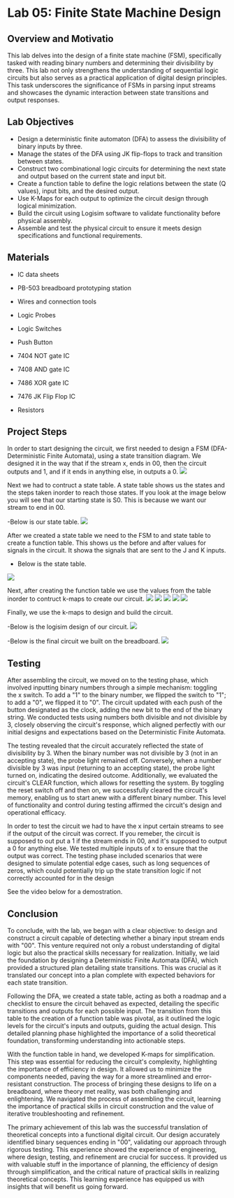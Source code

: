 # Lab 05: Finite State Machine Design

## Overview and Motivatio

This lab delves into the design of a finite state machine (FSM), specifically tasked with reading binary numbers and determining their divisibility by three. This lab not only strengthens the understanding of sequential logic circuits but also serves as a practical application of digital design principles. This task underscores the significance of FSMs in parsing input streams and showcases the dynamic interaction between state transitions and output responses.

## Lab Objectives

- Design a deterministic finite automaton (DFA) to assess the divisibility of binary inputs by three.
- Manage the states of the DFA using JK flip-flops to track and transition between states.
- Construct two combinational logic circuits for determining the next state and output based on the current state and input bit.
- Create a function table to define the logic relations between the state (Q values), input bits, and the desired output.
- Use K-Maps for each output to optimize the circuit design through logical minimization.
- Build the circuit using Logisim software to validate functionality before physical assembly.
- Assemble and test the physical circuit to ensure it meets design specifications and functional requirements.

## Materials
- IC data sheets

- PB-503 breadboard prototyping station

- Wires and connection tools

- Logic Probes

- Logic Switches

- Push Button

- 7404 NOT gate IC

- 7408 AND gate IC

- 7486 XOR gate IC

- 7476 JK Flip Flop IC

- Resistors

## Project Steps
In order to start designing the circuit, we first needed to design a FSM (DFA-Deterministic Finite Automata), using a state transition diagram. We designed it in the way that if the stream x, ends in 00, then the circuit outputs and 1, and if it ends in anything else, in outputs a 0.
<img src="./assets/dfa.png" />

Next we had to contruct a state table. A state table shows us the states and the steps taken inorder to reach those states. If you look at the image below you will see that our starting state is S0. This is because we want our stream to end in 00.

-Below is our state table.
<img src="./assets/statetable.png" />

After we created a state table we need to the FSM to and state table to create a function table. This shows us the before and after values for signals in the circuit. It showa the signals that are sent to the J and K inputs. 

- Below is the state table.
<img src="./assets/fun.png" />

Next, after creating the function table we use the values from the table inorder to contruct k-maps to create our circuit.
<img src="./assets/J1.png" />
<img src="./assets/K1.png" />
<img src="./assets/J0.png" />
<img src="./assets/K0.png" />
<img src="./assets/F.png" />

Finally, we use the k-maps to design and build the circuit.

-Below is the logisim design of our circuit.
<img src="./assets/photo.png" />

-Below is the final circuit we built on the breadboard.
<img src="./assets/circuit.png" />

## Testing

After assembling the circuit, we moved on to the testing phase, which involved inputting binary numbers through a simple mechanism: toggling the x switch. To add a "1" to the binary number, we flipped the switch to "1"; to add a "0", we flipped it to "0". The circuit updated with each push of the button designated as the clock, adding the new bit to the end of the binary string. We conducted tests using numbers both divisible and not divisible by 3, closely observing the circuit's response, which aligned perfectly with our initial designs and expectations based on the Deterministic Finite Automata.

The testing revealed that the circuit accurately reflected the state of divisibility by 3. When the binary number was not divisible by 3 (not in an accepting state), the probe light remained off. Conversely, when a number divisible by 3 was input (returning to an accepting state), the probe light turned on, indicating the desired outcome. Additionally, we evaluated the circuit's CLEAR function, which allows for resetting the system. By toggling the reset switch off and then on, we successfully cleared the circuit's memory, enabling us to start anew with a different binary number. This level of functionality and control during testing affirmed the circuit's design and operational efficacy.

In order to test the circuit we had to have the x input certain streams to see if the output of the circuit was correct. If you remeber, the circuit is supposed to out put a 1 if the stream ends in 00, and it's supposed to output a 0 for anything else. We tested multiple inputs of x to ensure that the output was correct.  The testing phase included scenarios that were designed to simulate potential edge cases, such as long sequences of zeros, which could potentially trip up the state transition logic if not correctly accounted for in the design

See the video below for a demostration.


## Conclusion

To conclude, with the lab, we began with a clear objective: to design and construct a circuit capable of detecting whether a binary input stream ends with "00". This venture required not only a robust understanding of digital logic but also the practical skills necessary for realization. Initially, we laid the  foundation by designing a Deterministic Finite Automata (DFA), which provided a structured plan detailing state transitions. This was crucial as it translated our concept into a plan complete with expected behaviors for each state transition.

Following the DFA, we created a state table, acting as both a roadmap and a checklist to ensure the circuit behaved as expected, detailing the specific transitions and outputs for each possible input. The transition from this table to the creation of a function table was pivotal, as it outlined the logic levels for the circuit's inputs and outputs, guiding the actual design. This detailed planning phase highlighted the importance of a solid theoretical foundation, transforming understanding into actionable steps.

With the function table in hand, we developed K-maps for simplification. This step was essential for reducing the circuit's complexity, highlighting the importance of efficiency in design. It allowed us to minimize the components needed, paving the way for a more streamlined and error-resistant construction. The process of bringing these designs to life on a breadboard, where theory met reality, was both challenging and enlightening. We navigated the process of assembling the circuit, learning the importance of practical skills in circuit construction and the value of iterative troubleshooting and refinement.

The primary achievement of this lab was the successful translation of theoretical concepts into a functional digital circuit. Our design accurately identified binary sequences ending in "00", validating our approach through rigorous testing. This experience showed the experience of engineering, where design, testing, and refinement are crucial for success. It provided us with valuable stuff in the importance of planning, the efficiency of design through simplification, and the critical nature of practical skills in realizing theoretical concepts. This learning experience has equipped us with insights that will benefit us going forward.



